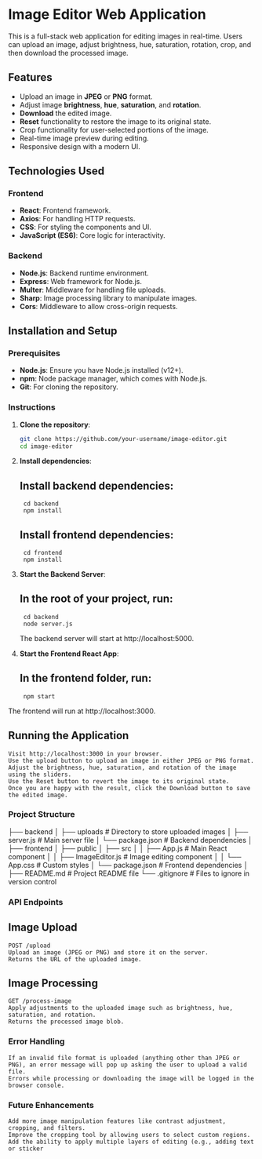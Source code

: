 # Image Editor Web Application

This is a full-stack web application for editing images in real-time. Users can upload an image, adjust brightness, hue, saturation, rotation, crop, and then download the processed image.

## Features

- Upload an image in **JPEG** or **PNG** format.
- Adjust image **brightness**, **hue**, **saturation**, and **rotation**.
- **Download** the edited image.
- **Reset** functionality to restore the image to its original state.
- Crop functionality for user-selected portions of the image.
- Real-time image preview during editing.
- Responsive design with a modern UI.

## Technologies Used

### Frontend

- **React**: Frontend framework.
- **Axios**: For handling HTTP requests.
- **CSS**: For styling the components and UI.
- **JavaScript (ES6)**: Core logic for interactivity.

### Backend

- **Node.js**: Backend runtime environment.
- **Express**: Web framework for Node.js.
- **Multer**: Middleware for handling file uploads.
- **Sharp**: Image processing library to manipulate images.
- **Cors**: Middleware to allow cross-origin requests.

## Installation and Setup

### Prerequisites

- **Node.js**: Ensure you have Node.js installed (v12+).
- **npm**: Node package manager, which comes with Node.js.
- **Git**: For cloning the repository.

### Instructions

1. **Clone the repository**:
   ```bash
   git clone https://github.com/your-username/image-editor.git
   cd image-editor

2. **Install dependencies**:

    ## Install backend dependencies:
        cd backend
        npm install

    ## Install frontend dependencies:
        cd frontend
        npm install

3. **Start the Backend Server**:

    ## In the root of your project, run:
        cd backend
        node server.js


    The backend server will start at http://localhost:5000.

4. **Start the Frontend React App**:

    ## In the frontend folder, run:
        npm start


The frontend will run at http://localhost:3000.

## Running the Application
    Visit http://localhost:3000 in your browser.
    Use the upload button to upload an image in either JPEG or PNG format.
    Adjust the brightness, hue, saturation, and rotation of the image using the sliders.
    Use the Reset button to revert the image to its original state.
    Once you are happy with the result, click the Download button to save the edited image.


### Project Structure ###

├── backend
│   ├── uploads               # Directory to store uploaded images
│   ├── server.js                # Main server file
│   └── package.json          # Backend dependencies
│
├── frontend
│   ├── public
│   ├── src
│   │   ├── App.js            # Main React component
│   │   ├── ImageEditor.js     # Image editing component
│   │   └── App.css           # Custom styles
│   └── package.json          # Frontend dependencies
│
├── README.md                 # Project README file
└── .gitignore                # Files to ignore in version control

### API Endpoints ###

## Image Upload
    POST /upload
    Upload an image (JPEG or PNG) and store it on the server.
    Returns the URL of the uploaded image.

## Image Processing
    GET /process-image
    Apply adjustments to the uploaded image such as brightness, hue, saturation, and rotation.
    Returns the processed image blob.

### Error Handling ###
    If an invalid file format is uploaded (anything other than JPEG or PNG), an error message will pop up asking the user to upload a valid file.
    Errors while processing or downloading the image will be logged in the browser console.
    
### Future Enhancements ###
    Add more image manipulation features like contrast adjustment, cropping, and filters.
    Improve the cropping tool by allowing users to select custom regions.
    Add the ability to apply multiple layers of editing (e.g., adding text or sticker

